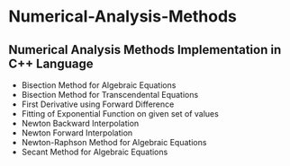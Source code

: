 # Numerical-Analysis-Methods

## Numerical Analysis Methods Implementation in C++ Language
- Bisection Method for Algebraic Equations
- Bisection Method for Transcendental Equations
- First Derivative using Forward Difference
- Fitting of Exponential Function on given set of values
- Newton Backward Interpolation
- Newton Forward Interpolation
- Newton-Raphson Method for Algebraic Equations
- Secant Method for Algebraic Equations
